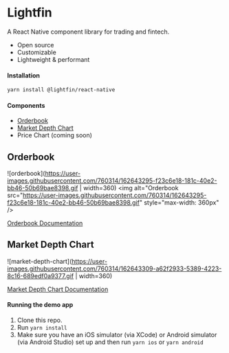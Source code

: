 # Lightfin

A React Native component library for trading and fintech.

- Open source
- Customizable
- Lightweight & performant

#### Installation

```bash
yarn install @lightfin/react-native
```

#### Components

- [Orderbook](#orderbook)
- [Market Depth Chart](#market-depth-chart)
- Price Chart (coming soon)

## Orderbook

![orderbook](https://user-images.githubusercontent.com/760314/162643295-f23c6e18-181c-40e2-bb46-50b69bae8398.gif | width=360)
<img alt="Orderbook src="https://user-images.githubusercontent.com/760314/162643295-f23c6e18-181c-40e2-bb46-50b69bae8398.gif" style="max-width: 360px" />

[Orderbook Documentation](https://github.com/lightfin-io/react-native/docs/orderbook.md)

## Market Depth Chart

![market-depth-chart](https://user-images.githubusercontent.com/760314/162643309-a62f2933-5389-4223-8c16-689edf0a9377.gif | width=360)

[Market Depth Chart Documentation](https://github.com/lightfin-io/react-native/docs/market-depth-chart.md)

#### Running the demo app

1. Clone this repo.
2. Run `yarn install`
3. Make sure you have an iOS simulator (via XCode) or Android simulator (via Android Studio) set up and then run `yarn ios` or `yarn android`

